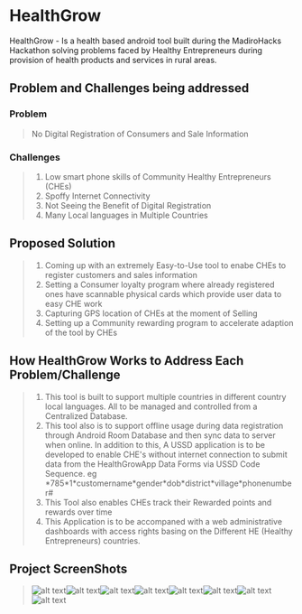 # HealthGrow
HealthGrow - Is a health based android tool built during the MadiroHacks Hackathon solving problems faced by Healthy Entrepreneurs during provision of health products and services in rural areas.

## Problem and Challenges being addressed
### Problem
> No Digital Registration of Consumers and Sale Information
### Challenges
> 1. Low smart phone skills of Community Healthy Entrepreneurs (CHEs)
> 2. Spoffy Internet Connectivity
> 3. Not Seeing the Benefit of Digital Registration
> 4. Many Local languages in Multiple Countries

## Proposed Solution
> 1. Coming up with an extremely Easy-to-Use tool to enabe CHEs to register customers and sales information
> 2. Setting a Consumer loyalty program where already registered ones have scannable physical cards which provide user data to easy CHE work
> 3. Capturing GPS location of CHEs at the moment of Selling
> 4. Setting up a Community rewarding program to accelerate adaption of the tool by CHEs

## How HealthGrow Works to Address Each Problem/Challenge
> 1. This tool is built to support multiple countries in different country local languages. All to be managed and controlled from a Centralized Database.
> 2. This tool also is to support offline usage during data registration through Android Room Database and then sync data to server when online. In addition to this, 
> A USSD application is to be developed to enable CHE's without internet connection to submit data from the HealthGrowApp Data Forms via  USSD Code Sequence. eg
> \*785\*1\*customername\*gender\*dob\*district\*village\*phonenumber#
> 3. This Tool also enables CHEs track their Rewarded points and rewards over time
> 4. This Application is to be accompaned with a web administrative dashboards with access rights basing on the Different HE (Healthy Entrepreneurs) countries.

## Project ScreenShots
>![alt text](https://i.imgur.com/NsBIrpF.png)![alt text](https://i.imgur.com/q64kE01.png)![alt text](https://i.imgur.com/bWC72F4.png)![alt text](https://i.imgur.com/zrCej8v.png)![alt text](https://i.imgur.com/zbfMf2C.png)![alt text](https://i.imgur.com/OWe2btx.png)![alt text](https://i.imgur.com/kwpWDft.png)![alt text](https://i.imgur.com/YjHrcg3.png)
